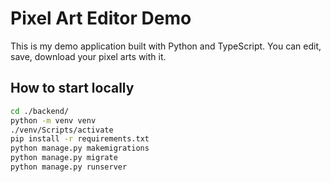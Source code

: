 # Pixel Art Editor Demo

This is my demo application built with Python and TypeScript.
You can edit, save, download your pixel arts with it.

## How to start locally

``` bash
cd ./backend/
python -m venv venv
./venv/Scripts/activate
pip install -r requirements.txt
python manage.py makemigrations
python manage.py migrate
python manage.py runserver
```

